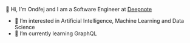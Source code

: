 👋 Hi, I’m Ondřej and I am a Software Engineer at [Deepnote](https://github.com/deepnote)

- 👀 I’m interested in Artificial Intelligence, Machine Learning and Data Science
- 🌱 I’m currently learning GraphQL

<!---
ondrejromancov/ondrejromancov is a ✨ special ✨ repository because its `README.md` (this file) appears on your GitHub profile.
You can click the Preview link to take a look at your changes.
--->
